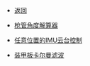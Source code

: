 
* [返回]()
* [枪管角度解算器](en/digging_deeper/theory/bullet_solver.md)
* [任意位置的IMU云台控制](en/digging_deeper/theory/imu_ptz_control.md)

* [装甲板卡尔曼滤波](en/digging_deeper/theory/armor_kalman_filter.md)



